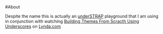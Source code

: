 #About

Despite the name this is actually an [underSTRAP](https://www.lynda.com/WordPress-tutorials/WordPress-Building-Themes-from-Scratch-Using-Underscores/491704-2.html) playground that I am using in conjunction with watching [Building Themes From Scracth Using Underscores](https://www.lynda.com/WordPress-tutorials/WordPress-Building-Themes-from-Scratch-Using-Underscores/491704-2.html) on [Lynda.com](http://www.lynda.com)
